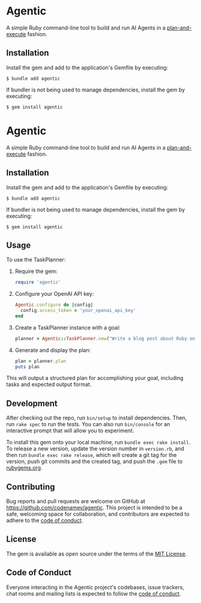 # Agentic

A simple Ruby command-line tool to build and run AI Agents in a [plan-and-execute](https://blog.langchain.dev/planning-agents/#plan-and-execute) fashion.

## Installation

Install the gem and add to the application's Gemfile by executing:

    $ bundle add agentic

If bundler is not being used to manage dependencies, install the gem by executing:

    $ gem install agentic

# Agentic

A simple Ruby command-line tool to build and run AI Agents in a [plan-and-execute](https://blog.langchain.dev/planning-agents/#plan-and-execute) fashion.

## Installation

Install the gem and add to the application's Gemfile by executing:

    $ bundle add agentic

If bundler is not being used to manage dependencies, install the gem by executing:

    $ gem install agentic

## Usage

To use the TaskPlanner:

1. Require the gem:
   ```ruby
   require 'agentic'
   ```

2. Configure your OpenAI API key:
   ```ruby
   Agentic.configure do |config|
     config.access_token = 'your_openai_api_key'
   end
   ```

3. Create a TaskPlanner instance with a goal:
   ```ruby
   planner = Agentic::TaskPlanner.new("Write a blog post about Ruby on Rails")
   ```

4. Generate and display the plan:
   ```ruby
   plan = planner.plan
   puts plan
   ```

This will output a structured plan for accomplishing your goal, including tasks and expected output format.

## Development

After checking out the repo, run `bin/setup` to install dependencies. Then, run `rake spec` to run the tests. You can also run `bin/console` for an interactive prompt that will allow you to experiment.

To install this gem onto your local machine, run `bundle exec rake install`. To release a new version, update the version number in `version.rb`, and then run `bundle exec rake release`, which will create a git tag for the version, push git commits and the created tag, and push the `.gem` file to [rubygems.org](https://rubygems.org).

## Contributing

Bug reports and pull requests are welcome on GitHub at https://github.com/codenamev/agentic. This project is intended to be a safe, welcoming space for collaboration, and contributors are expected to adhere to the [code of conduct](https://github.com/codenamev/agentic/blob/main/CODE_OF_CONDUCT.md).

## License

The gem is available as open source under the terms of the [MIT License](https://opensource.org/licenses/MIT).

## Code of Conduct

Everyone interacting in the Agentic project's codebases, issue trackers, chat rooms and mailing lists is expected to follow the [code of conduct](https://github.com/codenamev/agentic/blob/main/CODE_OF_CONDUCT.md).
